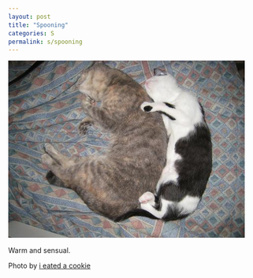 ```yaml
---
layout: post
title: "Spooning"
categories: S
permalink: s/spooning
---
```


<img src="/images/s/spooning.jpg">

Warm and sensual.

Photo by <a href="http://www.flickr.com/photos/russellbernice/2641427422/">i eated a cookie</a>